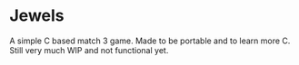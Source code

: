 # Jewels

A simple C based match 3 game. Made to be portable and to learn more C. Still very much WIP and not functional yet.

